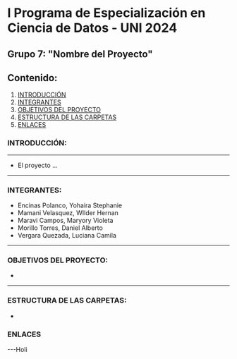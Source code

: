 # **I Programa de Especialización en Ciencia de Datos - UNI 2024**
## **Grupo 7: "Nombre del Proyecto"**
## **Contenido:**
1. [INTRODUCCIÓN](#introducción)
2. [INTEGRANTES](#integrantes)
3. [OBJETIVOS DEL PROYECTO](#objetivos-del-proyecto)
4. [ESTRUCTURA DE LAS CARPETAS](#estructura-de-las-carpetas)
5. [ENLACES](#enlaces)

### **INTRODUCCIÓN:**
---
* El proyecto ...
---
### **INTEGRANTES:**
- Encinas Polanco, Yohaira Stephanie
- Mamani Velasquez, WIlder Hernan
- Maravi Campos, Maryory Violeta
- Morillo Torres, Daniel Alberto
- Vergara Quezada, Luciana Camila
---
### **OBJETIVOS DEL PROYECTO:**
- 
---
### **ESTRUCTURA DE LAS CARPETAS:**
- 
### **ENLACES**

---Holi
